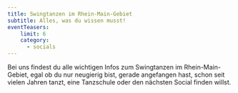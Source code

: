 ```yaml
---
title: Swingtanzen im Rhein-Main-Gebiet
subtitle: Alles, was du wissen musst!
eventTeasers:
    limit: 6
    category:
      - socials
---
```


Bei uns findest du alle wichtigen Infos zum Swingtanzen im Rhein-Main-Gebiet, egal ob du nur neugierig bist, gerade angefangen hast, schon seit vielen Jahren tanzt, eine Tanzschule oder den nächsten Social finden willst.
